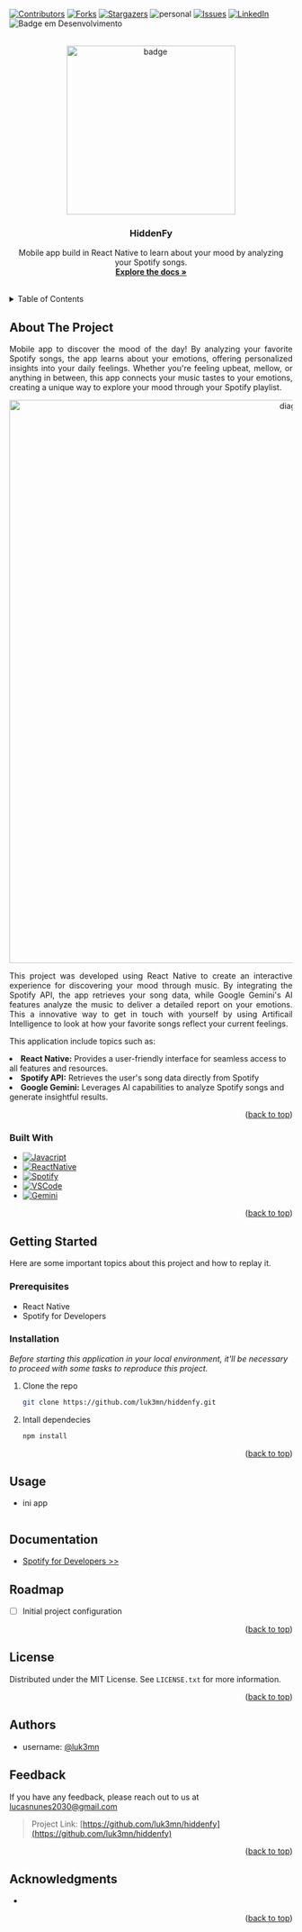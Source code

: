 [![Contributors][contributors-shield]][contributors-url]
[![Forks][forks-shield]][forks-url]
[![Stargazers][stars-shield]][stars-url]
![personal][personal-shield]
[![Issues][issues-shield]][issues-url]
[![LinkedIn][linkedin-shield]][linkedin-url]
![Badge em Desenvolvimento](https://img.shields.io/static/v1?label=STATUS&message=Finished&color=GREEN&style=for-the-badge)

<!-- ![image](soft%20(1).png) -->



<!-- PROJECT LOGO -->
<br />
<div align="center">
    <img width="300" src="assets/" alt="badge"/>
    <h3 align="center">HiddenFy</h3>

  <p align="center">
    Mobile app build in React Native to learn about your mood by analyzing your Spotify songs.
    <br />
    <a href="https://github.com/luk3mn/hiddenfy/README.md"><strong>Explore the docs »</strong></a>
    <br />
    <br />
  </p>
</div>



<!-- TABLE OF CONTENTS -->
<details>
  <summary>Table of Contents</summary>
  <ol>
    <li>
      <a href="#about-the-project">About The Project</a>
      <ul>
        <li><a href="#built-with">Built With</a></li>
      </ul>
    </li>
    <li>
      <a href="#getting-started">Getting Started</a>
      <ul>
        <li><a href="#prerequisites">Prerequisites</a></li>
        <li><a href="#installation">Installation</a></li>
      </ul>
    </li>
    <li><a href="#usage">Usage</a></li>
    <li><a href="#documentation">Documentation</a></li>
    <li><a href="#roadmap">Roadmap</a></li>
    <li><a href="#license">License</a></li>
    <li><a href="#authors">Authors</a></li>
    <li><a href="#feedback">Feedback</a></li>
    <li><a href="#acknowledgments">Acknowledgments</a></li>
  </ol>
</details>



<!-- ABOUT THE PROJECT -->
## About The Project
<!-- IMAGE (OPCIONAL) -->

<p align="justify">
Mobile app to discover the mood of the day! By analyzing your favorite Spotify songs, the app learns about your emotions, offering personalized insights into your daily feelings. Whether you're feeling upbeat, mellow, or anything in between, this app connects your music tastes to your emotions, creating a unique way to explore your mood through your Spotify playlist.
</p> 

<div align="center">
    <img width=1000 src="assets/diagram.png" alt="diagram"/>
</div>

<p align="justify">
This project was developed using React Native to create an interactive experience for discovering your mood through music. By integrating the Spotify API, the app retrieves your song data, while Google Gemini's AI features analyze the music to deliver a detailed report on your emotions. This a innovative way to get in touch with yourself by using Artificail Intelligence to look at how your favorite songs reflect your current feelings. 
</p>

<p align="justify">
This application include topics such as:
</p>

<li><b>React Native:</b> Provides a user-friendly interface for seamless access to all features and resources.</li>  
<li><b>Spotify API:</b> Retrieves the user's song data directly from Spotify</li>  
<li><b>Google Gemini:</b> Leverages AI capabilities to analyze Spotify songs and generate insightful results.</li>  


<p align="right">(<a href="#hiddenfy">back to top</a>)</p>

### Built With

* [![Javacript][Javacript]][Javacript-url]
* [![ReactNative][ReactNative]][ReactNative-url]
* [![Spotify][Spotify]][Spotify-url]
* [![VSCode][VSCode]][VSCode-url]
* [![Gemini][Gemini]][Gemini-url]

<p align="right">(<a href="#hiddenfy">back to top</a>)</p>



<!-- GETTING STARTED -->
## Getting Started

Here are some important topics about this project and how to replay it.

### Prerequisites

* React Native
* Spotify for Developers

### Installation

_Before starting this application in your local environment, it'll be necessary to proceed with some tasks to reproduce this project._

1. Clone the repo
   ```sh
   git clone https://github.com/luk3mn/hiddenfy.git
   ```
2. Intall dependecies 
   ```sh
   npm install
   ```

<p align="right">(<a href="#hiddenfy">back to top</a>)</p>



<!-- USAGE EXAMPLES -->
## Usage

- ini app
   ```sh
   
   ```
<!-- Documentation -->
## Documentation
- [Spotify for Developers >> ](https://developer.spotify.com/)


<!-- ROADMAP -->
## Roadmap
- [ ] Initial project configuration

<p align="right">(<a href="#hiddenfy">back to top</a>)</p>



<!-- LICENSE -->
## License

Distributed under the MIT License. See `LICENSE.txt` for more information.

<p align="right">(<a href="#hiddenfy">back to top</a>)</p>



## Authors

- username: [@luk3mn](https://www.github.com/luk3mn)

## Feedback

If you have any feedback, please reach out to us at lucasnunes2030@gmail.com

> Project Link: [https://github.com/luk3mn/hiddenfy](https://github.com/luk3mn/hiddenfy)

<p align="right">(<a href="#hiddenfy">back to top</a>)</p>


<!-- ACKNOWLEDGMENTS -->
## Acknowledgments

* []()

<p align="right">(<a href="#hiddenfy">back to top</a>)</p>



<!-- MARKDOWN LINKS & IMAGES -->
<!-- https://www.markdownguide.org/basic-syntax/#reference-style-links -->
[contributors-shield]: https://img.shields.io/github/contributors/luk3mn/hiddenfy.svg?style=for-the-badge
[contributors-url]: https://github.com/luk3mn/hiddenfy/graphs/contributors
[issues-shield]: https://img.shields.io/github/issues/luk3mn/hiddenfy.svg?style=for-the-badge
[issues-url]: https://github.com/luk3mn/hiddenfy/issues
[forks-shield]: https://img.shields.io/github/forks/luk3mn/hiddenfy.svg?style=for-the-badge
[forks-url]: https://github.com/luk3mn/hiddenfy/network/members
[stars-shield]: https://img.shields.io/github/stars/luk3mn/hiddenfy.svg?style=for-the-badge
[stars-url]: https://github.com/luk3mn/hiddenfy/stargazers
[license-shield]: https://img.shields.io/github/license/othneildrew/Best-README-Template.svg?style=for-the-badge
[license-url]: https://github.com/luk3mn/hiddenfy/blob/master/LICENSE
[linkedin-shield]: https://img.shields.io/badge/-LinkedIn-black.svg?style=for-the-badge&logo=linkedin&colorB=555
[linkedin-url]: https://www.linkedin.com/in/lucasmaues/
[personal-shield]: https://img.shields.io/static/v1?label=Oracle_one&message=Alura&color=2e3643&style=for-the-badge&colorB=555

<!-- Stack Shields -->
[Javacript]: https://img.shields.io/badge/JavaScript-323330?style=for-the-badge&logo=javascript&logoColor=F7DF1E
[Javacript-url]: https://www.Javacript.com/en/
[ReactNative]: https://img.shields.io/badge/React_Native-20232A?style=for-the-badge&logo=react&logoColor=61DAFB
[ReactNative-url]: https://reactnative.dev/docs/getting-started
[Spotify]: https://img.shields.io/badge/Spotify-1ED760?&style=for-the-badge&logo=spotify&logoColor=white
[Spotify-url]: https://developer.spotify.com/
[VSCode]: https://img.shields.io/badge/Visual_Studio_Code-0078D4?style=for-the-badge&logo=visual%20studio%20code&logoColor=white
[VSCode-url]: https://code.visualstudio.com/docs
[Gemini]: https://img.shields.io/badge/Google_Gemini-4285F4?style=for-the-badge&logo=google-cloud&logoColor=white
[Gemini-url]: https://ai.google.dev/gemini-api/docs